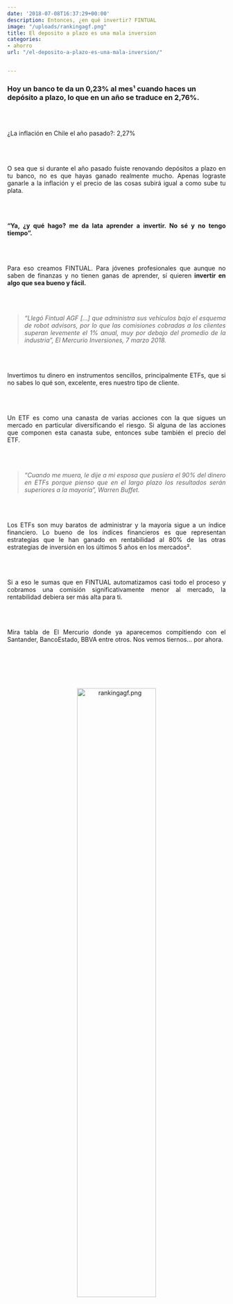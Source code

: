 ```yaml
---
date: '2018-07-08T16:37:29+00:00'
description: Entonces, ¿en qué invertir? FINTUAL
image: "/uploads/rankingagf.png"
title: El deposito a plazo es una mala inversion
categories:
- ahorro
url: "/el-deposito-a-plazo-es-una-mala-inversion/"


---
```

<style>

p { margin:4rem 0px; text-align:justify; }

.footer-big__overlap { padding-bottom:0px; }

.image-wrapper {

text-align: center;

}

.image-wrapper img {

width: 60%; text-align: center; margin: 40px 0px;

}

@media (max-width: 768px)  {

.image-wrapper img {

width: 100%;

}

}

</style>

### Hoy un banco te da un 0,23% al mes¹ cuando haces un depósito a plazo, lo que en un año se traduce en 2,76%.

¿La inflación en Chile el año pasado?: 2,27%

O sea que si durante el año pasado fuiste renovando depósitos a plazo en tu banco, no es que hayas ganado realmente mucho. Apenas lograste ganarle a la inflación y el precio de las cosas subirá igual a como sube tu plata.

**“Ya, ¿y qué hago? me da lata aprender a invertir. No sé y no tengo tiempo”.**

Para eso creamos FINTUAL. Para jóvenes profesionales que aunque no saben de finanzas y no tienen ganas de aprender, sí quieren **invertir en algo que sea bueno y fácil.**

> _“Llegó Fintual AGF \[…\] que administra sus vehículos bajo el esquema de robot advisors, por lo que las comisiones cobradas a los clientes superan levemente el 1% anual, muy por debajo del promedio de la industria”, El Mercurio Inversiones, 7 marzo 2018._

Invertimos tu dinero en instrumentos sencillos, principalmente ETFs, que si no sabes lo qué son, excelente, eres nuestro tipo de cliente.

Un ETF es como una canasta de varias acciones con la que sigues un mercado en particular diversificando el riesgo. Si alguna de las acciones que componen esta canasta sube, entonces sube también el precio del ETF.

> _“Cuando me muera, le dije a mi esposa que pusiera el 90% del dinero en ETFs porque pienso que en el largo plazo los resultados serán superiores a la mayoría”, Warren Buffet._

Los ETFs son muy baratos de administrar y la mayoría sigue a un índice financiero. Lo bueno de los índices financieros es que representan estrategias que le han ganado en rentabilidad al 80% de las otras estrategias de inversión en los últimos 5 años en los mercados².

Si a eso le sumas que en FINTUAL automatizamos casi todo el proceso y cobramos una comisión significativamente menor al mercado, la rentabilidad debiera ser más alta para ti.

Mira tabla de El Mercurio donde ya aparecemos compitiendo con el Santander, BancoEstado, BBVA entre otros. Nos vemos tiernos… por ahora.

<div class="image-wrapper">

<img src="/uploads/rankingagf.png" alt="rankingagf.png">

</div>

Cualquier duda escríbenos a quehago@fintual.com

(¹) Fuente: [Banco Central ](https://si3.bcentral.cl/Boletin/secure/boletin.aspx?idCanasta=PBMQW1191)  
(²)Fuente: [SPIVA Statistics & Reports](https://us.spindices.com/spiva/#/reports)

<p style="text-align:center"> <a class="simulator-page__button btn btn--secondary" href="https://fintual.cl/?utm_source=edu.fintual.cl&utm_medium=referral&utm_campaign=awareness&utm_content=el-deposito-a-plazo-es-una-mala-inversion-115#empezar">Empezar</a></p>
